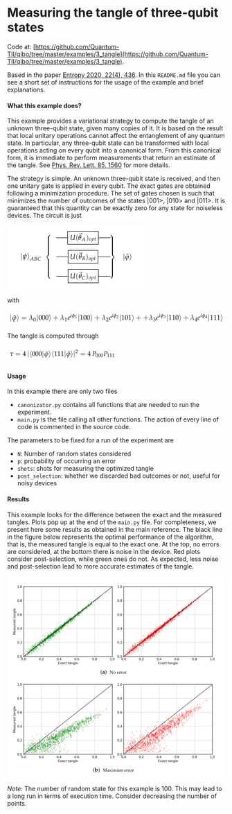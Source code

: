 # Measuring the tangle of three-qubit states

Code at: [https://github.com/Quantum-TII/qibo/tree/master/examples/3_tangle](https://github.com/Quantum-TII/qibo/tree/master/examples/3_tangle).

Based in the paper [Entropy 2020, 22(4), 436](http://dx.doi.org/10.3390/e22040436). In this `README.md` file you can see a short
set of instructions for the usage of the example and brief explanations.

#### What this example does?

This example provides a variational strategy to compute the tangle of an unknown three-qubit state, given many copies of it.
It is based on the result that local unitary operations cannot affect the entanglement of any quantum state. In particular,
any three-qubit state can be transformed with local operations acting on every qubit into
a canonical form. From this canonical form, it is immediate to perform measurements that return an estimate of the tangle.
See [Phys. Rev. Lett. 85, 1560](https://journals.aps.org/prl/abstract/10.1103/PhysRevLett.85.1560) for more details.

The strategy is simple. An unknown three-qubit state is received, and then one unitary gate is applied in every qubit. The
exact gates are obtained following a minimization procedure. The set of gates chosen is such that minimizes the number
of outcomes of the states |001>, |010> and |011>. It is guaranteed that this quantity can be exactly zero for any state
for noiseless devices. The circuit is just

![circuit](images/circuit.png)

with

![canonical](images/canonical.png)

The tangle is computed through

![tangle](images/tangle.png)

#### Usage
In this example there are only two files
- `canonizator.py` contains all functions that are needed to run the experiment.
- `main.py` is the file calling all other functions. The action of every line of code is commented in the source code.

The parameters to be fixed for a run of the experiment are
- `N`: Number of random states considered
- `p`: probability of occurring an error
- `shots`: shots for measuring the optimized tangle
- `post_selection`: whether we discarded bad outcomes or not, useful for noisy devices


#### Results

This example looks for the difference between the exact and the measured tangles. Plots pop up at the end of the `main.py`
file. For completeness, we present here some results as obtained in the main reference. The black line in the figure below
represents the optimal performance of the algorithm, that is, the measured tangle is equal to the exact one. At the top,
no errors are considered, at the bottom there is noise in the device. Red plots consider post-selection, while green ones
do not. As expected, less noise and post-selection lead to more accurate estimates of the tangle.

![results](images/results.png)

_Note_: The number of random state for this example is 100. This may lead to a long run in terms of execution time.
Consider decreasing the number of points.
